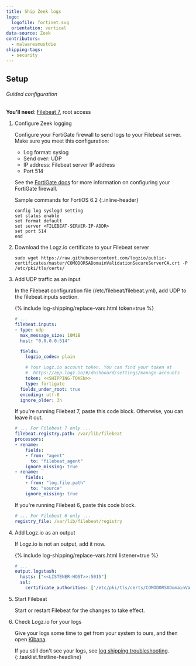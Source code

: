 ```yaml
---
title: Ship Zeek logs
logo:
  logofile: fortinet.svg
  orientation: vertical
data-source: Zeek
contributors:
  - malwaresmustdie
shipping-tags:
  - security
---
```


## Setup

###### Guided configuration

**You'll need**:
[Filebeat 7](https://www.elastic.co/guide/en/beats/filebeat/current/filebeat-installation.html),
root access

1.  Configure Zeek logging

    Configure your FortiGate firewall to send logs to your Filebeat server.
    Make sure you meet this configuration:

    * Log format: syslog
    * Send over: UDP
    * IP address: Filebeat server IP address
    * Port 514

    See the [FortiGate docs](https://docs.fortinet.com/product/fortigate/) for more information
    on configuring your FortiGate firewall.

    Sample commands for FortiOS 6.2
    {:.inline-header}

    ```
    config log syslogd setting
    set status enable
    set format default
    set server <FILEBEAT-SERVER-IP-ADDR>
    set port 514
    end
    ```

2.  Download the Logz.io certificate to your Filebeat server

    ```shell
    sudo wget https://raw.githubusercontent.com/logzio/public-certificates/master/COMODORSADomainValidationSecureServerCA.crt -P /etc/pki/tls/certs/
    ```

3.  Add UDP traffic as an input

    In the Filebeat configuration file (/etc/filebeat/filebeat.yml), add UDP to the filebeat.inputs section.

    {% include log-shipping/replace-vars.html token=true %}

    ```yaml
    # ...
    filebeat.inputs:
    - type: udp
      max_message_size: 10MiB
      host: "0.0.0.0:514"

      fields:
        logzio_codec: plain

        # Your Logz.io account token. You can find your token at
        #  https://app.logz.io/#/dashboard/settings/manage-accounts
        token: <<SHIPPING-TOKEN>>
        type: fortigate
      fields_under_root: true
      encoding: utf-8
      ignore_older: 3h
    ```

    If you're running Filebeat 7, paste this code block.
    Otherwise, you can leave it out.

    ```yaml
    # ... For Filebeat 7 only ...
    filebeat.registry.path: /var/lib/filebeat
    processors:
    - rename:
        fields:
        - from: "agent"
          to: "filebeat_agent"
        ignore_missing: true
    - rename:
        fields:
        - from: "log.file.path"
          to: "source"
        ignore_missing: true
    ```

    If you're running Filebeat 6, paste this code block.

    ```yaml
    # ... For Filebeat 6 only ...
    registry_file: /var/lib/filebeat/registry
    ```

4.  Add Logz.io as an output

    If Logz.io is not an output, add it now.

    {% include log-shipping/replace-vars.html listener=true %}

    ```yaml
    # ...
    output.logstash:
      hosts: ["<<LISTENER-HOST>>:5015"]
      ssl:
        certificate_authorities: ['/etc/pki/tls/certs/COMODORSADomainValidationSecureServerCA.crt']
    ```

5.  Start Filebeat

    Start or restart Filebeat for the changes to take effect.

6.  Check Logz.io for your logs

    Give your logs some time to get from your system to ours, and then open [Kibana](https://app.logz.io/#/dashboard/kibana).

    If you still don't see your logs, see [log shipping troubleshooting]({{site.baseurl}}/user-guide/log-shipping/log-shipping-troubleshooting.html).
{:.tasklist.firstline-headline}
